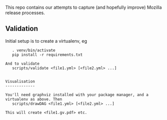 This repo contains our attempts to capture (and hopefully improve) Mozilla
release processes.

Validation
----------

Initial setup is to create a virtualenv, eg
 ```virutalenv venv
    . venv/bin/activate
    pip install -r requirements.txt

And to validate
    scripts/validate <file1.yml> [<file2.yml> ...]


Visualisation
-------------

You'll need graphviz installed with your package manager, and a virtualenv as above. Then
    scripts/drawDAG <file1.yml> [<file2.yml> ...]

This will create <file1.gv.pdf> etc.
